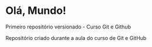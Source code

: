 # Olá, Mundo!
 Primeiro repositório versionado - Curso Git e Github
 
Repositório criado durante a aula do curso de Git e GitHub
